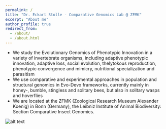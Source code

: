 ```yaml
---
permalink: /
title: "Dr. Eckart Stolle - Comparative Genomics Lab @ ZFMK"
excerpt: "About me"
author_profile: true
redirect_from: 
  - /about/
  - /about.html
---
```


* We study the Evolutionary Genomics of Phenotypic Innovation in a variety of invertebrate organisms, including adaptive phenotypic innovation, adaptive loss, social evolution, thelytokous reproduction, phenotypic convergence and mimicry, nutritional specialization and parasitism
* We use comparative and experimental approaches in population and structural genomics in Evo-Devo frameworks, currently mainly in honey-, bumble, stingless and solitary bees, but also in solitary wasps and hoverflies
* We are located at the ZFMK (Zoological Research Museum Alexander Koenig) in Bonn (Germany), the Leibniz Institute of Animal Biodiversity: Section Comparative Insect Genomics.


![alt text](/images/ek.apiary2.jpeg "Honeybee work")
